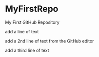 # MyFirstRepo
My First GitHub Repository

add a line of text

add a 2nd line of text from the GitHub editor

add a third line of text
